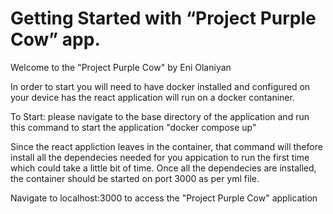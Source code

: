 # Getting Started with “Project Purple Cow” app.

Welcome to the "Project Purple Cow" by Eni Olaniyan

In order to start you will need to have docker installed and configured on your device has the react application will run on a docker contaniner.

To Start: please navigate to the base directory of the application and run this command to start the application "docker compose up"

Since the react appliction leaves in the container, that command will thefore install all the dependecies needed for you appication to run the first time which could take a little bit of time. Once all the dependecies are installed, the container should be started on port 3000 as per yml file.

Navigate to localhost:3000 to access the "Project Purple Cow" application
